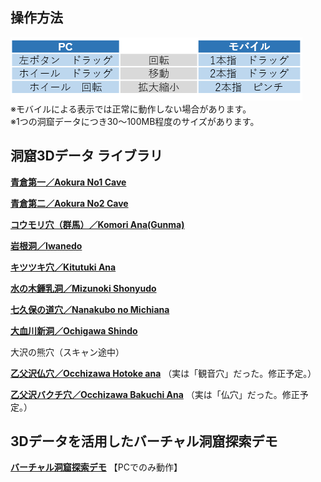 ## 操作方法  
![操作方法](howtouse.png)   
※モバイルによる表示では正常に動作しない場合があります。  
※1つの洞窟データにつき30～100MB程度のサイズがあります。  
  
  
## 洞窟3Dデータ ライブラリ  
<a href = "https://cavemapper.github.io/CaveViewer/AokuraNo1/" >**青倉第一／Aokura No1 Cave**</a>  
  
<a href = "https://cavemapper.github.io/CaveViewer/AokuraNo2/" >**青倉第二／Aokura No2 Cave**</a>  

<a href = "https://cavemapper.github.io/CaveViewer/Gunma_Komori/" >**コウモリ穴（群馬）／Komori Ana(Gunma)**</a>  
  
<a href = "https://cavemapper.github.io/CaveViewer/Iwanedo/" >**岩根洞／Iwanedo**</a>  
  
<a href = "https://cavemapper.github.io/CaveViewer/Kitutuki_ana/" >**キツツキ穴／Kitutuki Ana**</a>  
    
<a href = "https://cavemapper.github.io/CaveViewer/Mizunoki_Shonyudo/" >**水の木鍾乳洞／Mizunoki Shonyudo**</a>  
    
<a href = "https://cavemapper.github.io/CaveViewer/Nanakubo_no_Michiana/" >**七久保の道穴／Nanakubo no Michiana**</a>  
  
<a href = "https://cavemapper.github.io/CaveViewer/Ochigawa_Shindo/" >**大血川新洞／Ochigawa Shindo**</a>  
  
大沢の熊穴（スキャン途中）  

<a href = "https://cavemapper.github.io/CaveViewer/Occhizawa_Hotoke_ana/" >**乙父沢仏穴／Occhizawa Hotoke ana**</a>  （実は「観音穴」だった。修正予定。）

<a href = "https://cavemapper.github.io/CaveViewer/Occhizawa_Bakuchi_ana/" >**乙父沢バクチ穴／Occhizawa Bakuchi Ana**</a>  （実は「仏穴」だった。修正予定。）  

## 3Dデータを活用したバーチャル洞窟探索デモ
<a href = "https://cavemapper.github.io/CaveViewer/CaveExplorer/" >**バーチャル洞窟探索デモ**</a>  【PCでのみ動作】